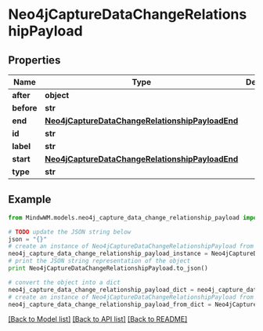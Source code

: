 # Neo4jCaptureDataChangeRelationshipPayload


## Properties
Name | Type | Description | Notes
------------ | ------------- | ------------- | -------------
**after** | **object** |  | 
**before** | **str** |  | 
**end** | [**Neo4jCaptureDataChangeRelationshipPayloadEnd**](Neo4jCaptureDataChangeRelationshipPayloadEnd.md) |  | 
**id** | **str** |  | 
**label** | **str** |  | 
**start** | [**Neo4jCaptureDataChangeRelationshipPayloadEnd**](Neo4jCaptureDataChangeRelationshipPayloadEnd.md) |  | 
**type** | **str** |  | 

## Example

```python
from MindwWM.models.neo4j_capture_data_change_relationship_payload import Neo4jCaptureDataChangeRelationshipPayload

# TODO update the JSON string below
json = "{}"
# create an instance of Neo4jCaptureDataChangeRelationshipPayload from a JSON string
neo4j_capture_data_change_relationship_payload_instance = Neo4jCaptureDataChangeRelationshipPayload.from_json(json)
# print the JSON string representation of the object
print Neo4jCaptureDataChangeRelationshipPayload.to_json()

# convert the object into a dict
neo4j_capture_data_change_relationship_payload_dict = neo4j_capture_data_change_relationship_payload_instance.to_dict()
# create an instance of Neo4jCaptureDataChangeRelationshipPayload from a dict
neo4j_capture_data_change_relationship_payload_from_dict = Neo4jCaptureDataChangeRelationshipPayload.from_dict(neo4j_capture_data_change_relationship_payload_dict)
```
[[Back to Model list]](../README.md#documentation-for-models) [[Back to API list]](../README.md#documentation-for-api-endpoints) [[Back to README]](../README.md)


